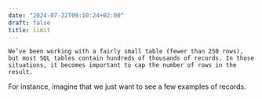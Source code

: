 ```yaml
---
date: "2024-07-22T09:10:24+02:00"
draft: false
title: limit
---
```


    We’ve been working with a fairly small table (fewer than 250 rows), but most SQL tables contain hundreds of thousands of records. In those situations, it becomes important to cap the number of rows in the result.

For instance, imagine that we just want to see a few examples of
records.
